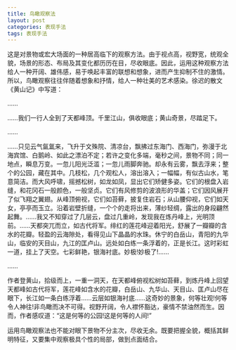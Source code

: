 ```yaml
---
title: 鸟瞰观察法
layout: post
categories: 表现手法
tags: 表现手法
---
```


这是对景物或宏大场面的一种居高临下的观察方法。由于视点高，视野宽，统观全貌，场景的形态、布局及其变化都历历在目，尽收眼底。因此，运用这种观察方法给人一种开阔、雄伟感，易于唤起丰富的联想和想象，进而产生抑制不住的激情。所以，鸟瞰观察往往伴随着想象和抒情，给人一种壮美的艺术感染。徐迟的散文《黄山记》中写道：

……

……我们一行人全到了天都峰顶。千里江山，俱收眼底；黄山奇景，尽踏足下。

……

……只见云气氤氲来，飞升于文殊院、清凉台，飘拂过东海门、西海门，弥漫于北海宾馆、白鹅岭、如此之漂泊不定；若许之变化多端，毫秒之间，景物不同；同一地点，瞬息万变。一忽儿阳光泛滥；一忽儿雨脚奔驰。却永有云雾，飘去浮来；整个的公园，藏在其中。几枝松，几个观松人，溶出溶入；一幅幅，有似古山水，笔意简洁。而大风呼啸，摇撼松树，如龙如凤，显出它们矫健多姿。它们的根盘入岩缝，和花冈石一般颜色，一般坚贞。它们有风修剪的波浪形的华盖；它们因风展开了似飞翔之翼翅。从峰顶俯视，它们如苔藓，披复住岩石；从山腰仰视，它们如天女，亭亭而玉立。沿着岩壁折缝，一个个的走将出来，薄纱轻绸，露出的身段翩然起舞。……我又不知穿过了几层云，盘过几重岭，发现我在炼丹峰上，光明顶前。……天都突兀而立，如古代将军。绯红的莲花峰迎着阳光，舒展了一瓣瓣的含水的花瓣。轻盈的云海隙处，看得见山下晶晶的水珠。休宁的白岳山，青阳的九华山，临安的天目山，九江的匡卢山。远处如白练一条浮着的，正是长江。这时彩虹一道，挂上了天空。七彩鲜艳，银海衬底。妙极!妙极了!……

……

作者登黄山，拾级而上，一重一洞天，在天都峰俯视松树如苔藓，到炼丹峰上回望天都峰如古代将军，莲花峰如含水的花瓣，白岳山、九华山、天目山、匡卢山尽在眼下，长江如一条白练浮着……云层如银海衬底……这奇妙的景象，何等壮观!何等令人神往!非鸟瞰而决不可得。视野开阔，令人襟怀豁达，豪情不禁油然而生。因而，作者感叹道：“这是何等的公园!这是何等的人间!”

运用鸟瞰观察法也不能对眼下景物不分主次，尽收无余。既要把握全貌，概括其鲜明特征，又要集中观察极具个性的局部，做到点面结合。 